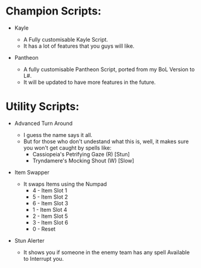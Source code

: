 Champion Scripts:
===========
* Kayle
  * A Fully customisable Kayle Script.
  * It has a lot of features that you guys will like.

* Pantheon
  * A fully customisable Pantheon Script, ported from my BoL Version to L#.
  * It will be updated to have more features in the future.

Utility Scripts:
===========
* Advanced Turn Around
  * I guess the name says it all.
  * But for those who don't undestand what this is, well, it makes sure you won't get caught by spells like:
    * Cassiopeia's Petrifying Gaze (R) [Stun]
    * Tryndamere's Mocking Shout (W) [Slow]

* Item Swapper
  * It swaps Items using the Numpad
    * 4 - Item Slot 1
    * 5 - Item Slot 2
    * 6 - Item Slot 3
    * 1 - Item Slot 4
    * 2 - Item Slot 5
    * 3 - Item Slot 6
    * 0 - Reset

* Stun Alerter
  * It shows you if someone in the enemy team has any spell Available to Interrupt you.